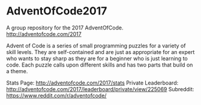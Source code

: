 # AdventOfCode2017
A group repository for the 2017 AdventOfCode.
http://adventofcode.com/2017

Advent of Code is a series of small programming puzzles for a variety of skill levels. They are self-contained and are just as appropriate for an expert who wants to stay sharp as they are for a beginner who is just learning to code. Each puzzle calls upon different skills and has two parts that build on a theme.

Stats Page: 
http://adventofcode.com/2017/stats
Private Leaderboard: 
http://adventofcode.com/2017/leaderboard/private/view/225069
Subreddit: 
https://www.reddit.com/r/adventofcode/